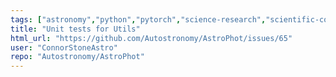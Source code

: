 ```yaml
---
tags: ["astronomy","python","pytorch","science-research","scientific-computing","unit-test"]
title: "Unit tests for Utils"
html_url: "https://github.com/Autostronomy/AstroPhot/issues/65"
user: "ConnorStoneAstro"
repo: "Autostronomy/AstroPhot"
---
```


